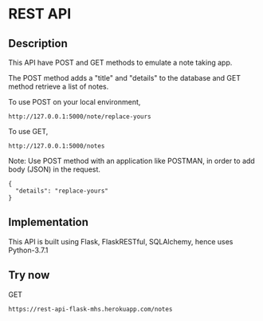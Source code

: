 # REST API

## Description

This API have POST and GET methods to emulate a note taking app.

The POST method adds a "title" and "details" to the database and GET method
retrieve a list of notes.

To use POST on your local environment,
```
http://127.0.0.1:5000/note/replace-yours
```
To use GET,
```
http://127.0.0.1:5000/notes
```

Note: Use POST method with an application like POSTMAN, in order to add body
(JSON) in the request.
```
{
  "details": "replace-yours"
}
```
## Implementation

This API is built using Flask, FlaskRESTful, SQLAlchemy, hence uses Python-3.7.1

## Try now

GET
```
https://rest-api-flask-mhs.herokuapp.com/notes
```
